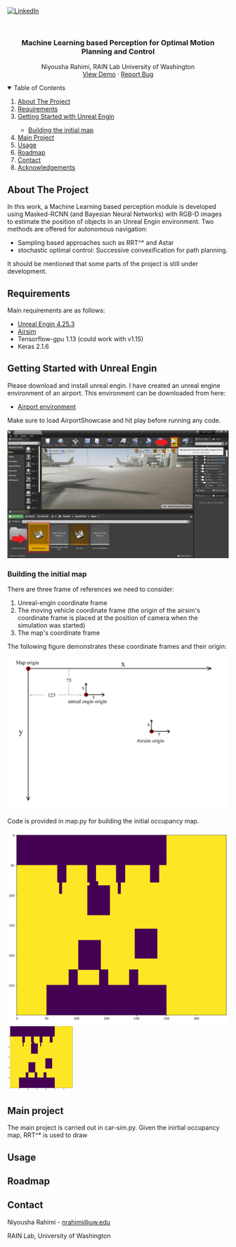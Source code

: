 

<!-- PROJECT SHIELDS -->
<!--
*** I'm using markdown "reference style" links for readability.
*** Reference links are enclosed in brackets [ ] instead of parentheses ( ).
*** See the bottom of this document for the declaration of the reference variables
*** for contributors-url, forks-url, etc. This is an optional, concise syntax you may use.
*** https://www.markdownguide.org/basic-syntax/#reference-style-links
-->

[![LinkedIn][linkedin-shield]][linkedin-url]



<!-- PROJECT LOGO -->
<br />
<p align="center">
  <a href="https://github.com/NiyoushaRahimi/UW-MLP">
  </a>

  <h3 align="center">Machine Learning based Perception for Optimal Motion Planning and Control</h3>

  <p align="center">
    Niyousha Rahimi, RAIN Lab University of Washington
    <br />
    <a href="#usage">View Demo</a>
    ·
    <a href="https://github.com/NiyoushaRahimi/UW-MLP/issues">Report Bug</a>
  </p>
</p>



<!-- TABLE OF CONTENTS -->
<details open="open">
  <summary>Table of Contents</summary>
  <ol>
    <li>
      <a href="#about-the-project">About The Project</a>
      </li>
      <li>
      <a href="#Requirements">Requirements</a></li>
      </ul>
    </li>
    <li>
      <a href="#getting-started-with-unreal-engin">Getting Started with Unreal Engin</a></li>
       <ul>
        <li><a href="#Building-initial-map">Building the initial map</a></li>
       </ul>
    <li><a href="#main-project">Main Project</a></li>
    <li><a href="#usage">Usage</a></li>
    <li><a href="#roadmap">Roadmap</a></li>
    <li><a href="#contact">Contact</a></li>
    <li><a href="#acknowledgements">Acknowledgements</a></li>
  </ol>
</details>



<!-- ABOUT THE PROJECT -->
## About The Project

In this work, a Machine Learning based perception module is developed using Masked-RCNN (and Bayesian Neural Networks) with RGB-D images to estimate the position of objects in an Unreal Engin environment. Two methods are offered for autonomous navigation:

* Sampling based approaches such as RRT^* and Astar 
* stochastic optimal control: Successive convexification for path planning.

It should be mentioned that some parts of the project is still under development.

## Requirements

Main requirements are as follows:
* [Unreal Engin 4.25.3](https://www.unrealengine.com/en-US/download)
* [Airsim](https://github.com/microsoft/AirSim)
* Tensorflow-gpu 1.13 (could work with v1.15)
* Keras 2.1.6



<!-- GETTING STARTED -->
## Getting Started with Unreal Engin

Please download and install unreal engin. 
I have created an unreal engine environment of an airport. This environment can be downloaded from here: 
* [Airport environment](https://drive.google.com/file/d/1zUhz1Me5F2KKPsuPvBpftNABcb4D2hnI/view?usp=sharing)

Make sure to load AirportShowcase and hit play before running any code.

![AirportShowcase](Images/Figure-1.png)

### Building the initial map

There are three frame of references we need to consider:
1. Unreal-engin coordinate frame
2. The moving vehicle coordinate frame (the origin of the airsim's coordinate frame is placed at the position of camera when the simulation was started)
3. The map's coordinate frame

The following figure demonstrates these coordinate frames and their origin:


![AirportShowcase](Images/Figure-2.png)


Code is provided in map.py for building the initial occupancy map.


![Initial occupancy map](Images/Figure_5.png)
<img src="Images/Figure_5.png" width="150" height="150">

## Main project

The main project is carried out in car-sim.py.
Given the inirtial occupancy map, RRT^* is used to draw 



<!-- USAGE EXAMPLES -->
## Usage




<!-- ROADMAP -->
## Roadmap







<!-- CONTACT -->
## Contact

Niyousha Rahimi - nrahimi@uw.edu

RAIN Lab, University of Washington







<!-- MARKDOWN LINKS & IMAGES -->
<!-- https://www.markdownguide.org/basic-syntax/#reference-style-links -->

[linkedin-shield]: https://img.shields.io/badge/-LinkedIn-black.svg?style=for-the-badge&logo=linkedin&colorB=555
[linkedin-url]: https://www.linkedin.com/in/newsha-rahimi/
[product-screenshot]: images/screenshot.png
